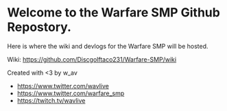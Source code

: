 # Welcome to the Warfare SMP Github Repostory.
Here is where the wiki and devlogs for the Warfare SMP will be hosted.

Wiki: https://github.com/Discgolftaco231/Warfare-SMP/wiki

Created with <3 by w_av
- https://www.twitter.com/wavlive
- https://www.twitter.com/warfare_smp
- https://twitch.tv/wavlive
